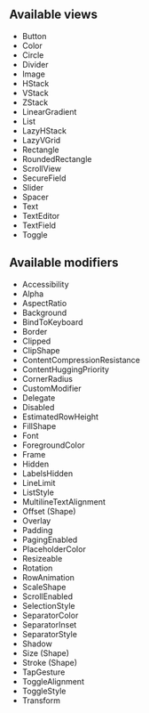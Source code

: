 ## Available views
* Button
* Color
* Circle
* Divider
* Image
* HStack
* VStack
* ZStack
* LinearGradient
* List
* LazyHStack
* LazyVGrid
* Rectangle
* RoundedRectangle
* ScrollView
* SecureField
* Slider
* Spacer
* Text
* TextEditor
* TextField
* Toggle

## Available modifiers
* Accessibility
* Alpha
* AspectRatio
* Background
* BindToKeyboard
* Border
* Clipped
* ClipShape
* ContentCompressionResistance
* ContentHuggingPriority
* CornerRadius
* CustomModifier
* Delegate
* Disabled
* EstimatedRowHeight
* FillShape
* Font
* ForegroundColor
* Frame
* Hidden
* LabelsHidden
* LineLimit
* ListStyle
* MultilineTextAlignment
* Offset (Shape)
* Overlay
* Padding
* PagingEnabled
* PlaceholderColor
* Resizeable
* Rotation
* RowAnimation
* ScaleShape
* ScrollEnabled
* SelectionStyle
* SeparatorColor
* SeparatorInset
* SeparatorStyle
* Shadow
* Size (Shape)
* Stroke (Shape)
* TapGesture
* ToggleAlignment
* ToggleStyle
* Transform